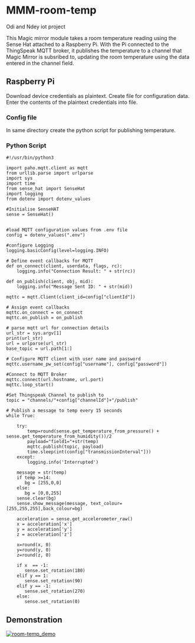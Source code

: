 # MMM-room-temp
Odi and Ndey iot project

This Magic mirror module takes a room temperature reading using the Sense Hat attached to a Raspberry Pi.
With the Pi connected to the ThingSpeak MQTT broker, it publishes the temperature to a channel that Magic Mirror is subsribed to, updating the room temperature using the data entered in the channel field.

## Raspberry Pi
Download device credentials as plaintext. Create file for configuration data. Enter the contents of the plaintext credentials into file.
### Config file



In same directory create the python script for publishing temperature.
### Python Script
```
#!/usr/bin/python3

import paho.mqtt.client as mqtt
from urllib.parse import urlparse
import sys
import time
from sense_hat import SenseHat
import logging
from dotenv import dotenv_values

#Initialise SenseHAT
sense = SenseHat()


#load MQTT configuration values from .env file
config = dotenv_values(".env")

#configure Logging
logging.basicConfig(level=logging.INFO)

# Define event callbacks for MQTT
def on_connect(client, userdata, flags, rc):
    logging.info("Connection Result: " + str(rc))

def on_publish(client, obj, mid):
    logging.info("Message Sent ID: " + str(mid))

mqttc = mqtt.Client(client_id=config["clientId"])

# Assign event callbacks
mqttc.on_connect = on_connect
mqttc.on_publish = on_publish

# parse mqtt url for connection details
url_str = sys.argv[1]
print(url_str)
url = urlparse(url_str)
base_topic = url.path[1:]

# Configure MQTT client with user name and password
mqttc.username_pw_set(config["username"], config["password"])

#Connect to MQTT Broker
mqttc.connect(url.hostname, url.port)
mqttc.loop_start()

#Set Thingspeak Channel to publish to
topic = "channels/"+config["channelId"]+"/publish"

# Publish a message to temp every 15 seconds
while True:

    try:
        temp=round(sense.get_temperature_from_pressure() + sense.get_temperature_from_humidity())/2
        payload="field1="+str(temp)
        mqttc.publish(topic, payload)
        time.sleep(int(config["transmissionInterval"]))
    except:
        logging.info('Interrupted')

    message = str(temp)
    if temp >=14:
       bg = [255,0,0]
    else:
       bg = [0,0,255]
    sense.clear(bg)
    sense.show_message(message, text_colour=[255,255,255],back_colour=bg)

    acceleration = sense.get_accelerometer_raw()
    x = acceleration['x']
    y = acceleration['y']
    z = acceleration['z']

    x=round(x, 0)
    y=round(y, 0)
    z=round(z, 0)

    if x  == -1:
       sense.set_rotation(180)
    elif y == 1:
       sense.set_rotation(90)
    elif y == -1:
       sense.set_rotation(270)
    else:
       sense.set_rotation(0)
```

## Demonstration

[![room-temp_demo](https://img.youtube.com/vi/LlKc0RUdNng/0.jpg)](https://www.youtube.com/watch?v=LlKc0RUdNng)

